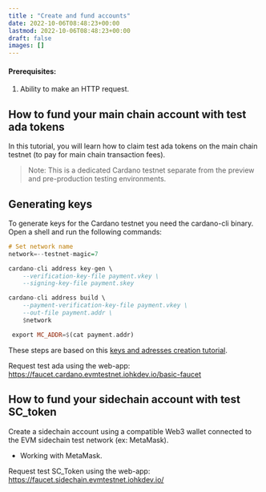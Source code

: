 ```yaml
---
title : "Create and fund accounts"
date: 2022-10-06T08:48:23+00:00
lastmod: 2022-10-06T08:48:23+00:00
draft: false
images: []
---
```

#### Prerequisites:

1. Ability to make an HTTP request.

## How to fund your main chain account with test ada tokens

In this tutorial, you will learn how to claim test ada tokens on the main chain testnet (to pay for main chain transaction fees).

> Note: This is a dedicated Cardano testnet separate from the preview and pre-production testing environments.

## Generating keys

To generate keys for the Cardano testnet you need the cardano-cli binary. Open a shell and run the following commands:

```haskell
# Set network name
network=--testnet-magic=7

cardano-cli address key-gen \
    --verification-key-file payment.vkey \
    --signing-key-file payment.skey

cardano-cli address build \
    --payment-verification-key-file payment.vkey \
    --out-file payment.addr \
    $network

 export MC_ADDR=$(cat payment.addr)
 ```

These steps are based on this [keys and adresses creation tutorial](https://github.com/input-output-hk/cardano-node/blob/master/doc/stake-pool-operations/3_keys_and_addresses.md).

Request test ada using the web-app: <https://faucet.cardano.evmtestnet.iohkdev.io/basic-faucet>

## How to fund your sidechain account with test SC_token

Create a sidechain account using a compatible Web3 wallet connected to the EVM sidechain test network (ex: MetaMask).

* Working with MetaMask.

Request test SC_Token using the web-app: <https://faucet.sidechain.evmtestnet.iohkdev.io/>